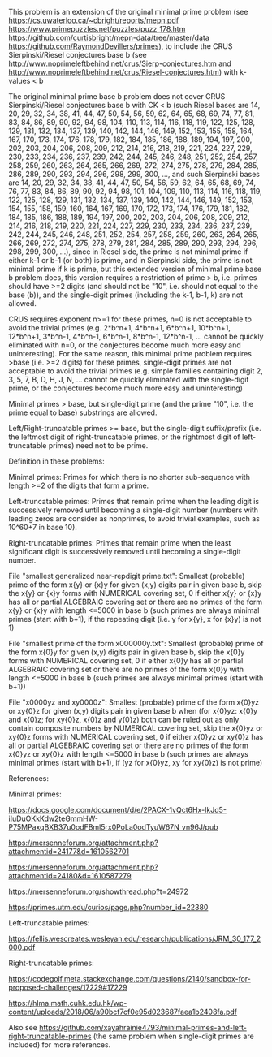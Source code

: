 This problem is an extension of the original minimal prime problem (see https://cs.uwaterloo.ca/~cbright/reports/mepn.pdf https://www.primepuzzles.net/puzzles/puzz_178.htm https://github.com/curtisbright/mepn-data/tree/master/data https://github.com/RaymondDevillers/primes), to include the CRUS Sierpinski/Riesel conjectures base b (see http://www.noprimeleftbehind.net/crus/Sierp-conjectures.htm and http://www.noprimeleftbehind.net/crus/Riesel-conjectures.htm) with k-values < b

The original minimal prime base b problem does not cover CRUS Sierpinski/Riesel conjectures base b with CK < b (such Riesel bases are 14, 20, 29, 32, 34, 38, 41, 44, 47, 50, 54, 56, 59, 62, 64, 65, 68, 69, 74, 77, 81, 83, 84, 86, 89, 90, 92, 94, 98, 104, 110, 113, 114, 116, 118, 119, 122, 125, 128, 129, 131, 132, 134, 137, 139, 140, 142, 144, 146, 149, 152, 153, 155, 158, 164, 167, 170, 173, 174, 176, 178, 179, 182, 184, 185, 186, 188, 189, 194, 197, 200, 202, 203, 204, 206, 208, 209, 212, 214, 216, 218, 219, 221, 224, 227, 229, 230, 233, 234, 236, 237, 239, 242, 244, 245, 246, 248, 251, 252, 254, 257, 258, 259, 260, 263, 264, 265, 266, 269, 272, 274, 275, 278, 279, 284, 285, 286, 289, 290, 293, 294, 296, 298, 299, 300, ..., and such Sierpinski bases are 14, 20, 29, 32, 34, 38, 41, 44, 47, 50, 54, 56, 59, 62, 64, 65, 68, 69, 74, 76, 77, 83, 84, 86, 89, 90, 92, 94, 98, 101, 104, 109, 110, 113, 114, 116, 118, 119, 122, 125, 128, 129, 131, 132, 134, 137, 139, 140, 142, 144, 146, 149, 152, 153, 154, 155, 158, 159, 160, 164, 167, 169, 170, 172, 173, 174, 176, 179, 181, 182, 184, 185, 186, 188, 189, 194, 197, 200, 202, 203, 204, 206, 208, 209, 212, 214, 216, 218, 219, 220, 221, 224, 227, 229, 230, 233, 234, 236, 237, 239, 242, 244, 245, 246, 248, 251, 252, 254, 257, 258, 259, 260, 263, 264, 265, 266, 269, 272, 274, 275, 278, 279, 281, 284, 285, 289, 290, 293, 294, 296, 298, 299, 300, ...), since in Riesel side, the prime is not minimal prime if either k-1 or b-1 (or both) is prime, and in Sierpinski side, the prime is not minimal prime if k is prime, but this extended version of minimal prime base b problem does, this version requires a restriction of prime > b, i.e. primes should have >=2 digits (and should not be "10", i.e. should not equal to the base (b)), and the single-digit primes (including the k-1, b-1, k) are not allowed.

CRUS requires exponent n>=1 for these primes, n=0 is not acceptable to avoid the trivial primes (e.g. 2\*b^n+1, 4\*b^n+1, 6\*b^n+1, 10\*b^n+1, 12\*b^n+1, 3\*b^n-1, 4\*b^n-1, 6\*b^n-1, 8\*b^n-1, 12\*b^n-1, ... cannot be quickly eliminated with n=0, or the conjectures become much more easy and uninteresting). For the same reason, this minimal prime problem requires >base (i.e. >=2 digits) for these primes, single-digit primes are not acceptable to avoid the trivial primes (e.g. simple families containing digit 2, 3, 5, 7, B, D, H, J, N, ... cannot be quickly eliminated with the single-digit prime, or the conjectures become much more easy and uninteresting)

Minimal primes > base, but single-digit prime (and the prime "10", i.e. the prime equal to base) substrings are allowed.

Left/Right-truncatable primes >= base, but the single-digit suffix/prefix (i.e. the leftmost digit of right-truncatable primes, or the rightmost digit of left-truncatable primes) need not to be prime.

Definition in these problems:

Minimal primes: Primes for which there is no shorter sub-sequence with length >=2 of the digits that form a prime.

Left-truncatable primes: Primes that remain prime when the leading digit is successively removed until becoming a single-digit number (numbers with leading zeros are consider as nonprimes, to avoid trivial examples, such as 10^60+7 in base 10).

Right-truncatable primes: Primes that remain prime when the least significant digit is successively removed until becoming a single-digit number.

File "smallest generalized near-repdigit prime.txt": Smallest (probable) prime of the form x{y} or {x}y for given (x,y) digits pair in given base b, skip the x{y} or {x}y forms with NUMERICAL covering set, 0 if either x{y} or {x}y has all or partial ALGEBRAIC covering set or there are no primes of the form x{y} or {x}y with length <=5000 in base b (such primes are always minimal primes (start with b+1), if the repeating digit (i.e. y for x{y}, x for {x}y) is not 1)

File "smallest prime of the form x000000y.txt": Smallest (probable) prime of the form x{0}y for given (x,y) digits pair in given base b, skip the x{0}y forms with NUMERICAL covering set, 0 if either x{0}y has all or partial ALGEBRAIC covering set or there are no primes of the form x{0}y with length <=5000 in base b (such primes are always minimal primes (start with b+1))

File "x0000yz and xy0000z": Smallest (probable) prime of the form x{0}yz or xy{0}z for given (x,y) digits pair in given base b when (for x{0}yz: x{0}y and x{0}z; for xy{0}z, x{0}z and y{0}z) both can be ruled out as only contain composite numbers by NUMERICAL covering set, skip the x{0}yz or xy{0}z forms with NUMERICAL covering set, 0 if either x{0}yz or xy{0}z has all or partial ALGEBRAIC covering set or there are no primes of the form x{0}yz or xy{0}z with length <=5000 in base b (such primes are always minimal primes (start with b+1), if (yz for x{0}yz, xy for xy{0}z) is not prime)

References:

Minimal primes:

https://docs.google.com/document/d/e/2PACX-1vQct6Hx-IkJd5-iIuDuOKkKdw2teGmmHW-P75MPaxqBXB37u0odFBml5rx0PoLa0odTyuW67N_vn96J/pub

https://mersenneforum.org/attachment.php?attachmentid=24177&d=1610562701

https://mersenneforum.org/attachment.php?attachmentid=24180&d=1610587279

https://mersenneforum.org/showthread.php?t=24972

https://primes.utm.edu/curios/page.php?number_id=22380

Left-truncatable primes:

https://fellis.wescreates.wesleyan.edu/research/publications/JRM_30_177_2000.pdf

Right-truncatable primes:

https://codegolf.meta.stackexchange.com/questions/2140/sandbox-for-proposed-challenges/17229#17229

https://hlma.math.cuhk.edu.hk/wp-content/uploads/2018/06/a90bcf7cf0e95d023687faea1b2408fa.pdf

Also see https://github.com/xayahrainie4793/minimal-primes-and-left-right-truncatable-primes (the same problem when single-digit primes are included) for more references.
